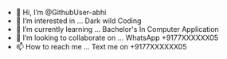 - 👋 Hi, I’m @GithubUser-abhi
- 👀 I’m interested in ... Dark wild Coding 
- 🌱 I’m currently learning ... Bachelor's In Computer Application
- 💞️ I’m looking to collaborate on ... WhatsApp +9177XXXXXX05
- 📫 How to reach me ... Text me on +9177XXXXXX05

<!---
GithubUser-abhi/GithubUser-abhi is a ✨ special ✨ repository because its `README.md` (this file) appears on your GitHub profile.
You can click the Preview link to take a look at your changes.
--->
